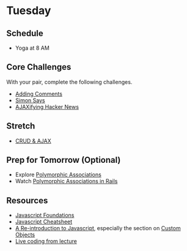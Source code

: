 # Tuesday

## Schedule
- Yoga at 8 AM

## Core Challenges
With your pair, complete the following challenges.

- [Adding Comments](../../../../behavior-drill-add-comments-challenge)
- [Simon Says](../../../../simon-says-challenge)
- [AJAXifying Hacker News](../../../../ajaxifying-hacker-news-challenge)

## Stretch
- [CRUD & AJAX](../../../../ajax-review-challenge)

## Prep for Tomorrow (Optional)
- Explore [Polymorphic Associations](http://www.gotealeaf.com/blog/understanding-polymorphic-associations-in-rails)
- Watch [Polymorphic Associations in Rails](http://railscasts.com/episodes/154-polymorphic-association)

## Resources
- [Javascript Foundations](http://teamtreehouse.com/library/javascript-foundations)
- [Javascript Cheatsheet](http://wps.aw.com/wps/media/objects/2234/2287950/javascript_refererence.pdf)
- [A Re-introduction to Javascript](https://developer.mozilla.org/en-US/docs/Web/JavaScript/A_re-introduction_to_JavaScript), especially the section on [Custom Objects](https://developer.mozilla.org/en-US/docs/Web/JavaScript/A_re-introduction_to_JavaScript#Custom_objects)
- [Live coding from lecture](https://github.com/chi-pocket-gophers-2015/intro-to-ajax)
